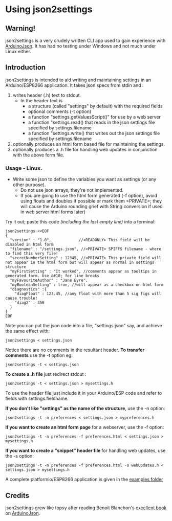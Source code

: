 # Using json2settings

## Warning!

json2settings is a very crudely written CLI app used to gain experience with [ArduinoJson](https://github.com/bblanchon/ArduinoJson/). It has had no testing under Windows and not much under Linux either.

## Introduction
json2settings is intended to aid writing and maintaining settings in an Arduino/ESP8266 application. 
It takes json specs from stdin and :
1.  writes header (.h) text to stdout.
    - In the header text is 
      - a structure (called "settings" by default) with the required fields
      - optional comments (-t option)
      - a function "settings.getValuesScript()" for use by a web server
      - a function "settings.read() that reads in the json settings file specified by settings.filename
      - a function "settings.write() that writes out the json settings file specified by settings.filename
2.  optionally produces an html form based file for maintaining the settings.
3.  optionally produces a .h file for handling web updates in conjunction with the above form file.
### Usage - Linux.
- Write some json to define the variables you want as settings (or any other purpose).
  -  Do not use json arrays; they're not implemented.
  - If you are going to use the html form generated (-f option), avoid using floats and doubles if possible or mark them \<PRIVATE>; they will cause the Arduino rounding grief with String conversion if used in web server html forms later)

Try it out; paste this code <i>(including the last empty line)</i> into a terminal:
   
  ```
  json2settings <<EOF
  {
    "version" : "1.0",            //<READONLY> This field will be disabled in html form
    "filename" : "/settings.json", //<PRIVATE> SPIFFS filename - where to find this very file!
    "secretNumberSetting" : 12345, //<PRIVATE> This private field will not appear in the html form but will appear as normal in settings structure
    "myFirstSetting" : "It worked", //comments appear as tooltips in generated form. Use &#10; for line breaks
    "myFavouriteAuthor" : "Jane Eyre",
    "myBooleanSetting" : true, //will appear as a checkbox on html form
    "diagnostics" :{
      "diagFloat" : 123.45, //any float with more than 5 sig figs will cause trouble!
      "diag2" : 456
    }
  }
  EOF

  ```
Note you can put the json code into a file, "settings.json" say, and achieve the same effect with:
```
json2settings < settings.json
```

Notice there are no comments in the resultant header. <b>To transfer comments</b> use the -t option eg:
```
json2settings -t < settings.json
```
<b>To create a .h file</b> just redirect stdout :
```
json2settings -t < settings.json > mysettings.h
```
To use the header file just include it in your Arduino/ESP code and refer to fields with settings.fieldname.

<b>If you don't like "settings" as the name of the structure</b>, use the -n option:
```
json2settings -t -n preferences < settings.json > mypreferences.h
```

<b>If you want to create an html form page</b> for a webserver, use  the -f option:
```
json2settings -t -n preferences -f preferences.html < settings.json > mysettings.h
```
<b>If you want to create a "snippet" header file </b> for handling web updates, use  the -s option:
```
json2settings -t -n preferences -f preferences.html -s webUpdates.h < settings.json > mysettings.h
```
A complete platformio/ESP8266 application is given in the [examples folder](examples)
## Credits
json2settings grew like topsy after reading Benoit Blanchon's [excellent book](https://arduinojson.org/book/?utm_source=github&utm_medium=readme) on [ArduinoJson](https://github.com/bblanchon/ArduinoJson/).

